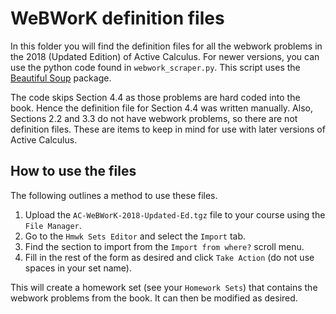 # WeBWorK definition files

In this folder you will find the definition files for all the webwork problems in the 2018 (Updated Edition) of Active Calculus. For newer versions, you can use the python code found in `webwork_scraper.py`. This script uses the [Beautiful Soup](https://www.crummy.com/software/BeautifulSoup/bs4/doc/) package. 

The code skips Section 4.4 as those problems are hard coded into the book. Hence the definition file for Section 4.4 was written manually. Also, Sections 2.2 and 3.3 do not have webwork problems, so there are not definition files. These are items to keep in mind for use with later versions of Active Calculus. 

## How to use the files

The following outlines a method to use these files.
1. Upload the `AC-WeBWorK-2018-Updated-Ed.tgz` file to your course using the `File Manager`. 
2. Go to the `Hmwk Sets Editor` and select the `Import` tab.
3. Find the section to import from the `Import from where?` scroll menu. 
4. Fill in the rest of the form as desired and click `Take Action` (do not use spaces in your set name). 

This will create a homework set (see your `Homework Sets`) that contains the webwork problems from the book. It can then be modified as desired. 
